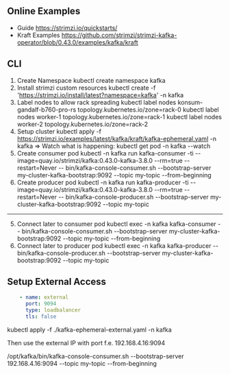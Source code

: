 ## Online Examples
- Guide https://strimzi.io/quickstarts/
- Kraft Examples https://github.com/strimzi/strimzi-kafka-operator/blob/0.43.0/examples/kafka/kraft

## CLI 
1. Create Namespace
kubectl create namespace kafka
2. Install strimzi custom resources 
kubectl create -f 'https://strimzi.io/install/latest?namespace=kafka' -n kafka
3. Label nodes to allow rack spreading
kubectl label nodes konsum-gandalf-b760-pro-rs topology.kubernetes.io/zone=rack-0
kubectl label nodes worker-1 topology.kubernetes.io/zone=rack-1
kubectl label nodes worker-2 topology.kubernetes.io/zone=rack-2
4. Setup cluster
kubectl apply -f https://strimzi.io/examples/latest/kafka/kraft/kafka-ephemeral.yaml -n kafka 
=> Watch what is happening: kubectl get pod -n kafka --watch 
5. Create consumer pod
kubectl -n kafka run kafka-consumer -ti --image=quay.io/strimzi/kafka:0.43.0-kafka-3.8.0 --rm=true --restart=Never -- bin/kafka-console-consumer.sh --bootstrap-server my-cluster-kafka-bootstrap:9092 --topic my-topic --from-beginning
6. Create producer pod
kubectl -n kafka run kafka-producer -ti --image=quay.io/strimzi/kafka:0.43.0-kafka-3.8.0 --rm=true --restart=Never -- bin/kafka-console-producer.sh --bootstrap-server my-cluster-kafka-bootstrap:9092 --topic my-topic

---
5. Connect later to consumer pod
kubectl exec -n kafka kafka-consumer -- bin/kafka-console-consumer.sh --bootstrap-server my-cluster-kafka-bootstrap:9092 --topic my-topic --from-beginning
6. Connect later to producer pod
kubectl exec -n kafka kafka-producer -- bin/kafka-console-producer.sh --bootstrap-server my-cluster-kafka-bootstrap:9092 --topic my-topic

## Setup External Access
```YAML
    - name: external
      port: 9094
      type: loadbalancer
      tls: false
```
kubectl apply -f ./kafka-ephemeral-external.yaml -n kafka 

Then use the external IP with port f.e. 192.168.4.16:9094

/opt/kafka/bin/kafka-console-consumer.sh --bootstrap-server 192.168.4.16:9094 --topic my-topic --from-beginning